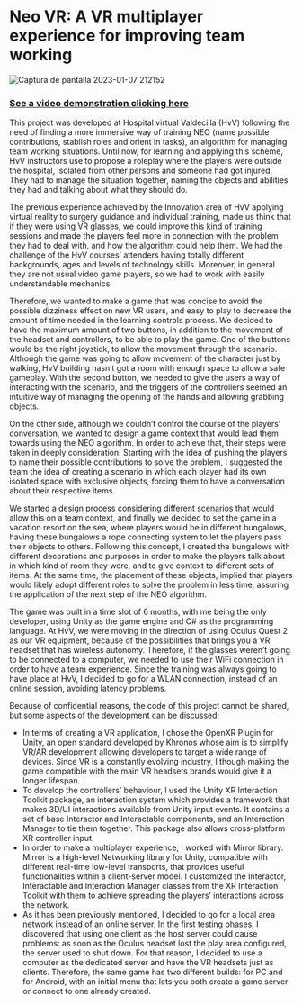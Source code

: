 # Neo VR: A VR multiplayer experience for improving team working

![Captura de pantalla 2023-01-07 212152](https://user-images.githubusercontent.com/113347414/211169088-22868cb4-9e05-4453-af22-da9d47b0f2c2.png)

### [See a video demonstration clicking here](https://youtu.be/fe8MAGTPMJ0)

This project was developed at Hospital virtual Valdecilla (HvV) following the need of finding a more immersive way of training NEO (name possible contributions, stablish roles and orient in tasks), an algorithm for managing team working situations. Until now, for learning and applying this scheme, HvV instructors use to propose a roleplay where the players were outside the hospital, isolated from other persons and someone had got injured. They had to manage the situation together, naming the objects and abilities they had and talking about what they should do.

The previous experience achieved by the Innovation area of HvV applying virtual reality to surgery guidance and individual training, made us think that if they were using VR glasses, we could improve this kind of training sessions and made the players feel more in connection with the problem they had to deal with, and how the algorithm could help them. We had the challenge of the HvV courses’ attenders having totally different backgrounds, ages and levels of technology skills. Moreover, in general they are not usual video game players, so we had to work with easily understandable mechanics. 

Therefore, we wanted to make a game that was concise to avoid the possible dizziness effect on new VR users, and easy to play to decrease the amount of time needed in the learning controls process. We decided to have the maximum amount of two buttons, in addition to the movement of the headset and controllers, to be able to play the game. One of the buttons would be the right joystick, to allow the movement through the scenario. Although the game was going to allow movement of the character just by walking, HvV building hasn’t got a room with enough space to allow a safe gameplay. With the second button, we needed to give the users a way of interacting with the scenario, and the triggers of the controllers seemed an intuitive way of managing the opening of the hands and allowing grabbing objects.

On the other side, although we couldn’t control the course of the players’ conversation, we wanted to design a game context that would lead them towards using the NEO algorithm. In order to achieve that, their steps were taken in deeply consideration. Starting with the idea of pushing the players to name their possible contributions to solve the problem, I suggested the team the idea of creating a scenario in which each player had its own isolated space with exclusive objects, forcing them to have a conversation about their respective items. 

We started a design process considering different scenarios that would allow this on a team context, and finally we decided to set the game in a vacation resort on the sea, where players would be in different bungalows, having these bungalows a rope connecting system to let the players pass their objects to others. Following this concept, I created the bungalows with different decorations and purposes in order to make the players talk about in which kind of room they were, and to give context to different sets of items. At the same time, the placement of these objects, implied that players would likely adopt different roles to solve the problem in less time, assuring the application of the next step of the NEO algorithm.

The game was built in a time slot of 6 months, with me being the only developer, using Unity as the game engine and C# as the programming language. At HvV, we were moving in the direction of using Oculus Quest 2 as our VR equipment, because of the possibilities that brings you a VR headset that has wireless autonomy. Therefore, if the glasses weren’t going to be connected to a computer, we needed to use their WiFi connection in order to have a team experience. Since the training was always going to have place at HvV, I decided to go for a WLAN connection, instead of an online session, avoiding latency problems.  

Because of confidential reasons, the code of this project cannot be shared, but some aspects of the development can be discussed:
- In terms of creating a VR application, I chose the OpenXR Plugin for Unity, an open standard developed by Khronos whose aim is to simplify VR/AR development allowing developers to target a wide range of devices. Since VR is a constantly evolving industry, I though making the game compatible with the main VR headsets brands would give it a longer lifespan.  
- To develop the controllers’ behaviour, I used the Unity XR Interaction Toolkit package, an interaction system which provides a framework that makes 3D/UI interactions available from Unity input events. It contains a set of base Interactor and Interactable components, and an Interaction Manager to tie them together. This package also allows cross-platform XR controller input.
- In order to make a multiplayer experience, I worked with Mirror library. Mirror is a high-level Networking library for Unity, compatible with different real-time low-level transports, that provides useful functionalities within a client-server model. I customized the Interactor, Interactable and Interaction Manager classes from the XR Interaction Toolkit with them to achieve spreading the players’ interactions across the network.
- As it has been previously mentioned, I decided to go for a local area network instead of an online server. In the first testing phases, I discovered that using one client as the host server could cause problems: as soon as the Oculus headset lost the play area configured, the server used to shut down. For that reason, I decided to use a computer as the dedicated server and have the VR headsets just as clients. Therefore, the same game has two different builds: for PC and for Android, with an initial menu that lets you both create a game server or connect to one already created.

